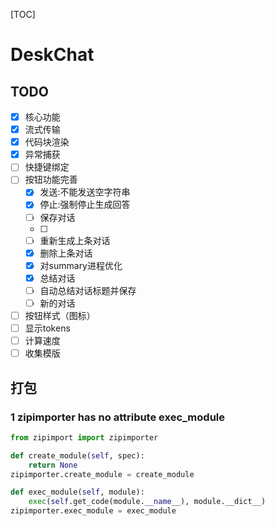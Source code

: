 [TOC]
# DeskChat
## TODO
- [x] 核心功能
- [x] 流式传输
- [x] 代码块渲染
- [x] 异常捕获
- [ ] 快捷键绑定
- [ ] 按钮功能完善
  - [x] 发送:不能发送空字符串
  - [x] 停止:强制停止生成回答
  - [ ] 保存对话
  - [ ] 
  - [ ] 重新生成上条对话
  - [x] 删除上条对话
  - [x] 对summary进程优化
  - [x] 总结对话
  - [ ] 自动总结对话标题并保存
  - [ ] 新的对话
- [ ] 按钮样式（图标）
- [ ] 显示tokens
- [ ] 计算速度
- [ ] 收集模版

## 打包

### 1 zipimporter has no attribute exec_module

```python
from zipimport import zipimporter

def create_module(self, spec):
    return None
zipimporter.create_module = create_module

def exec_module(self, module):
    exec(self.get_code(module.__name__), module.__dict__)
zipimporter.exec_module = exec_module
```

